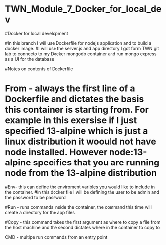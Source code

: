 # TWN_Module_7_Docker_for_local_dev


#Docker for local development

#In this branch I will use Dockerfile for nodejs application and to build a docker image.
#I will use the server.js and app directory I got form TWN git lab to connecto to my Docker mongodb container and run mongo express as a UI for the database


#Notes on contents of Dockerfile

# From - always the first line of a Dockerfile and dictates the basis this container is starting from. For example in this exersise if I just specified 13-alpine which is just a linux distribution it woould not have node installed. However node:13-alpine specifies that you are running node from the 13-alpine distribution

#Env- this can define the enviroment varibles you would like to include in the container. 
#in this docker file I will be defining the user to be admin and the password to be password


#Run - runs commands inside the container, the command this time will create a directory for the app files

#Copy - this command takes the first argument as where to copy a file from the host machine and the second dictates where in the container to copy to

CMD - multipe run commands from an entry point
